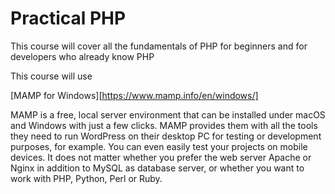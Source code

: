 # Practical PHP

This course will cover all the fundamentals of PHP for beginners and for developers who already know PHP

This course will use

[MAMP for Windows][https://www.mamp.info/en/windows/]

MAMP is a free, local server environment that can be installed under macOS and Windows with just a few clicks. MAMP provides them with all the tools they need to run WordPress on their desktop PC for testing or development purposes, for example. You can even easily test your projects on mobile devices. It does not matter whether you prefer the web server Apache or Nginx in addition to MySQL as database server, or whether you want to work with PHP, Python, Perl or Ruby.
